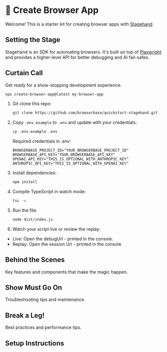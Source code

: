 # 🤘 Create Browser App

Welcome! This is a starter kit for creating browser apps with [Stagehand](https://github.com/browserbase/stagehand).

## Setting the Stage

Stagehand is an SDK for automating browsers. It's built on top of [Playwright](https://playwright.dev/) and provides a higher-level API for better debugging and AI fail-safes.

## Curtain Call

Get ready for a show-stopping development experience.

```bash
npx create-browser-app@latest my-browser-app
```

1. Git clone this repo:

   ```bash
   git clone https://github.com/browserbase/quickstart-stagehand.git
   ```

2. Copy `.env.example` to `.env` and update with your credentials:

   ```bash
   cp .env.example .env
   ```

   Required credentials in .env:

   ```
   BROWSERBASE_PROJECT_ID="YOUR_BROWSERBASE_PROJECT_ID"
   BROWSERBASE_API_KEY="YOUR_BROWSERBASE_API_KEY"
   OPENAI_API_KEY="THIS_IS_OPTIONAL_WITH_ANTHROPIC_KEY"
   ANTHROPIC_API_KEY="THIS_IS_OPTIONAL_WITH_OPENAI_KEY"
   ```

3. Install dependencies:

   ```bash
   npm install
   ```

4. Compile TypeScript in watch mode:

   ```bash
   tsc -w
   ```

5. Run the file:

   ```bash
   node dist/index.js
   ```

6. Watch your script live or review the replay:

- Live: Open the debugUrl - printed in the console.
- Replay: Open the session Url - printed in the console.

## Behind the Scenes

Key features and components that make the magic happen.

## Show Must Go On

Troubleshooting tips and maintenance.

## Break a Leg!

Best practices and performance tips.

## Setup Instructions
